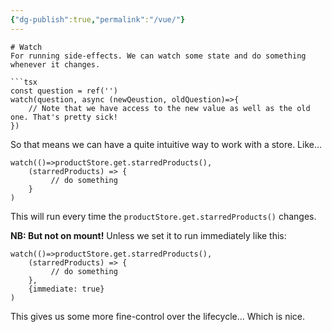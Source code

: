 ```yaml
---
{"dg-publish":true,"permalink":"/vue/"}
---
```




```
# Watch
For running side-effects. We can watch some state and do something whenever it changes.

```tsx
const question = ref('')
watch(question, async (newQeustion, oldQuestion)=>{
	// Note that we have access to the new value as well as the old one. That's pretty sick!
})
```

So that means we can have a quite intuitive way to work with a store.
Like... 
```tsx
watch(()=>productStore.get.starredProducts(),
	(starredProducts) => {
		 // do something
	}
)
```


This will run every time the `productStore.get.starredProducts()` changes. 

**NB: But not on mount!** Unless we set it to run immediately like this:
```tsx
watch(()=>productStore.get.starredProducts(),
	(starredProducts) => {
		 // do something
	},
	{immediate: true}
)
```

This gives us some more fine-control over the lifecycle... Which is nice.

